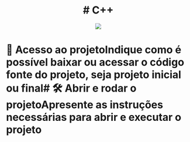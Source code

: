 <h1 align="center"> # C++ </h1>
 
<p align="center"><img src="http://img.shields.io/static/v1?label=STATUS&message=%20&color=GREEN&style=for-the-badge"/></p>

# 📁 Acesso ao projeto**Indique como é possível baixar ou acessar o código fonte do projeto, seja projeto inicial ou final**# 🛠️ Abrir e rodar o projeto**Apresente as instruções necessárias para abrir e executar o projeto**